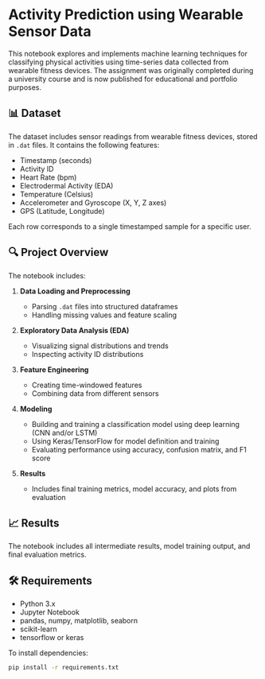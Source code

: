 # Activity Prediction using Wearable Sensor Data

This notebook explores and implements machine learning techniques for classifying physical activities using time-series data collected from wearable fitness devices. The assignment was originally completed during a university course and is now published for educational and portfolio purposes.

## 📊 Dataset

The dataset includes sensor readings from wearable fitness devices, stored in `.dat` files. It contains the following features:

- Timestamp (seconds)
- Activity ID
- Heart Rate (bpm)
- Electrodermal Activity (EDA)
- Temperature (Celsius)
- Accelerometer and Gyroscope (X, Y, Z axes)
- GPS (Latitude, Longitude)

Each row corresponds to a single timestamped sample for a specific user.

## 🔍 Project Overview

The notebook includes:

1. **Data Loading and Preprocessing**
   - Parsing `.dat` files into structured dataframes
   - Handling missing values and feature scaling

2. **Exploratory Data Analysis (EDA)**
   - Visualizing signal distributions and trends
   - Inspecting activity ID distributions

3. **Feature Engineering**
   - Creating time-windowed features
   - Combining data from different sensors

4. **Modeling**
   - Building and training a classification model using deep learning (CNN and/or LSTM)
   - Using Keras/TensorFlow for model definition and training
   - Evaluating performance using accuracy, confusion matrix, and F1 score

5. **Results**
   - Includes final training metrics, model accuracy, and plots from evaluation

## 📈 Results

The notebook includes all intermediate results, model training output, and final evaluation metrics.

## 🛠 Requirements

- Python 3.x
- Jupyter Notebook
- pandas, numpy, matplotlib, seaborn
- scikit-learn
- tensorflow or keras

To install dependencies:

```bash
pip install -r requirements.txt
